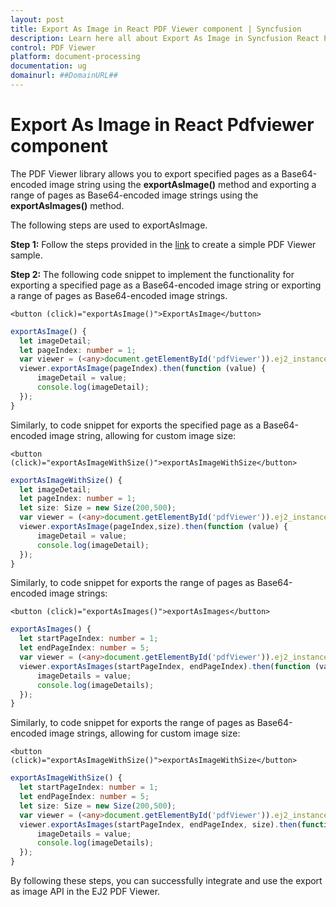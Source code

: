 ```yaml
---
layout: post
title: Export As Image in React PDF Viewer component | Syncfusion
description: Learn here all about Export As Image in Syncfusion React PDF Viewer component of Syncfusion Essential JS 2 and more.
control: PDF Viewer
platform: document-processing
documentation: ug
domainurl: ##DomainURL##
---
```


# Export As Image in React Pdfviewer component

The PDF Viewer library allows you to export specified pages as a Base64-encoded image string using the **exportAsImage()** method and exporting a range of pages as Base64-encoded image strings using the **exportAsImages()** method.

The following steps are used to exportAsImage.

**Step 1:** Follow the steps provided in the [link](https://ej2.syncfusion.com/react/documentation/pdfviewer/getting-started/) to create a simple PDF Viewer sample.

**Step 2:** The following code snippet to implement the functionality for exporting a specified page as a Base64-encoded image string or exporting a range of pages as Base64-encoded image strings.

```
<button (click)="exportAsImage()">ExportAsImage</button>
```

```ts
exportAsImage() {
  let imageDetail;
  let pageIndex: number = 1;
  var viewer = (<any>document.getElementById('pdfViewer')).ej2_instances[0];
  viewer.exportAsImage(pageIndex).then(function (value) {
      imageDetail = value;
      console.log(imageDetail);
  });
}
```
Similarly, to code snippet for exports the specified page as a Base64-encoded image string, allowing for custom image size:

```
<button (click)="exportAsImageWithSize()">exportAsImageWithSize</button>
```

```ts
exportAsImageWithSize() {
  let imageDetail;
  let pageIndex: number = 1;
  let size: Size = new Size(200,500);
  var viewer = (<any>document.getElementById('pdfViewer')).ej2_instances[0];
  viewer.exportAsImage(pageIndex,size).then(function (value) {
      imageDetail = value;
      console.log(imageDetail);
  });
}
```
Similarly, to code snippet for exports the range of pages as Base64-encoded image strings:

```
<button (click)="exportAsImages()">exportAsImages</button>
```

```ts
exportAsImages() {
  let startPageIndex: number = 1;
  let endPageIndex: number = 5;
  var viewer = (<any>document.getElementById('pdfViewer')).ej2_instances[0];
  viewer.exportAsImages(startPageIndex, endPageIndex).then(function (value) {
      imageDetails = value;
      console.log(imageDetails);
  });
}
```
Similarly, to code snippet for exports the range of pages as Base64-encoded image strings, allowing for custom image size:

```
<button (click)="exportAsImageWithSize()">exportAsImageWithSize</button>
```

```ts
exportAsImageWithSize() {
  let startPageIndex: number = 1;
  let endPageIndex: number = 5;
  let size: Size = new Size(200,500);
  var viewer = (<any>document.getElementById('pdfViewer')).ej2_instances[0];
  viewer.exportAsImages(startPageIndex, endPageIndex, size).then(function (value) {
      imageDetails = value;
      console.log(imageDetails);
  });
}
```

By following these steps, you can successfully integrate and use the export as image API in the EJ2 PDF Viewer.